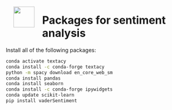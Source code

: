 <img src="http://imgur.com/1ZcRyrc.png" style="float: left; margin: 20px; height: 55px">

# Packages for sentiment analysis


Install all of the following packages:

```bash
conda activate textacy
conda install -c conda-forge textacy
python -m spacy download en_core_web_sm
conda install pandas
conda install seaborn
conda install -c conda-forge ipywidgets
conda update scikit-learn
pip install vaderSentiment
```
